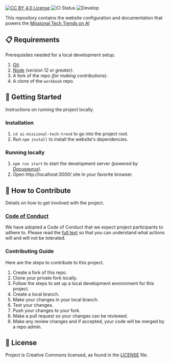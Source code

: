 [![CC BY 4.0 License](https://badgen.net/badge/license/CC%20BY%204.0/blue)](LICENSE)
![CI Status](https://github.com/FaithTechCreate/workbook/actions/workflows/deploy.yml/badge.svg)
![Develop](https://badgen.net/badge/stage/develop/blue)

This repository contains the website configuration and documentation that powers the [Missional Tech Trends on AI](https://faithtechcreate.github.io/ai-missional-tech-trend/)

## 📋 Requirements

Prerequisites needed for a local development setup.

1. [Git](https://git-scm.com/downloads).
1. [Node](https://nodejs.org/en/download/) _(version 12 or greater)_.
1. A fork of the repo _(for making contributions)_.
1. A clone of the `workbook` repo.

## 🚀 Getting Started

Instructions on running the project locally.

### Installation

1. `cd ai-missional-tech-trend` to go into the project root.
1. Run `npm install` to install the website's dependencies.

### Running locally

1. `npm run start` to start the development server _(powered by [Docusaurus](https://docusaurus.io/))_.
1.  Open http://localhost:3000/ site in your favorite browser.

## 👏 How to Contribute

Details on how to get involved with the project.

### [Code of Conduct][code]

We have adopted a Code of Conduct that we expect project participants to adhere to.
Please read the [full text][code] so that you can understand what actions will and will not be tolerated.

[code]: https://github.com/FaithTechCreate/.github/blob/main/CODE_OF_CONDUCT.md

### Contributing Guide

Here are the steps to contribute to this project.

1. Create a fork of this repo.
1. Clone your private fork locally.
1. Follow the steps to set up a local development environment for this project.
1. Create a local branch.
1. Make your changes in your local branch.
1. Test your changes.
1. Push your changes to your fork.
1. Make a pull request so your changes can be reviewed.
1. Make any review changes and if accepted, your code will be merged by a repo admin.

## 📄 License

Project is Creative Commons licensed, as found in the [LICENSE][license] file.

[license]: ./LICENSE
